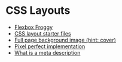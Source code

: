 # CSS Layouts

<ul>
	<li><a href="http://flexboxfroggy.com/">Flexbox Froggy</a></li>
	<li><a href="https://github.com/Thinkful-Ed/css_layout_exercises_starter_files">CSS layout starter files</a></li>
	<li><a href="https://css-tricks.com/perfect-full-page-background-image/">Full page background image (hint: cover)</a></li>
	<li><a href="https://www.quora.com/What-does-pixel-perfect-mean">Pixel perfect implementation</a></li>
	<li><a href="https://moz.com/learn/seo/meta-description">What is a meta description</a></li>
</ul>

